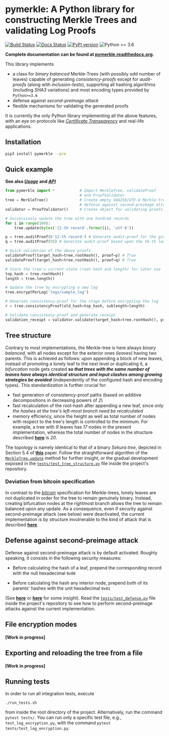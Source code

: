 # pymerkle: A Python library for constructing Merkle Trees and validating Log Proofs
[![Build Status](https://travis-ci.com/FoteinosMerg/pymerkle.svg?branch=master)](https://travis-ci.com/FoteinosMerg/pymerkle)
[![Docs Status](https://readthedocs.org/projects/pymerkle/badge/?version=latest)](http://pymerkle.readthedocs.org)
[![PyPI version](https://badge.fury.io/py/pymerkle.svg)](https://pypi.org/project/pymerkle/)
![Python >= 3.6](https://img.shields.io/badge/python-%3E%3D%203.6-blue.svg)

**Complete documentation can be found at [pymerkle.readthedocs.org](http://pymerkle.readthedocs.org/).**

This library implements

- a class for _binary balanced_ Merkle-Trees (with possibly _odd_ number of leaves) capable of generating _consistency-proofs_ except for _audit-proofs_ (along with _inclusion-tests_), supporting all hashing algorithms (including _SHA3_ variations) and most encoding types provided by `Python>=3.6`
- defense against _second-preimage attack_
- flexible mechanisms for validating the generated proofs

It is currently the only Python library implementing all the above features, with an eye on protocols like [_Certificate Transparency_](https://tools.ietf.org/html/rfc6962) and real-life applications.

## Installation

```bash
pip3 install pymerkle --pre
```

## Quick example

**See also [_Usage_](USAGE.md) and [_API_](API.md)**

```python
from pymerkle import *           # Import MerkleTree, validateProof
                                 # and ProofValidator
tree = MerkleTree()              # Create empty SHA256/UTF-8 Merkle-tree with
                                 # defense against second-preimage attack
validator = ProofValidator()     # Create object for validating proofs

# Successively update the tree with one hundred records
for i in range(100):
    tree.update(bytes('{}-th record'.format(i), 'utf-8'))

p = tree.auditProof(b'12-th record') # Generate audit-proof for the given record
q = tree.auditProof(55) # Generate audit-proof based upon the 56-th leaf

# Quick validation of the above proofs
validateProof(target_hash=tree.rootHash(), proof=p) # True
validateProof(target_hash=tree.rootHash(), proof=q) # True

# Store the tree's current state (root-hash and length) for later use
top_hash = tree.rootHash()
length = tree.length()

# Update the tree by encrypting a new log
tree.encryptPerLog('logs/sample_log')

# Generate consistency-proof for the stage before encrypting the log
r = tree.consistencyProof(old_hash=top_hash, sublength=length)

# Validate consistency-proof and generate receipt
validation_receipt = validator.validate(target_hash=tree.rootHash(), proof=r)
```


## Tree structure

Contrary to most implementations, the Merkle-tree is here always _binary balanced_, with all nodes except for the exterior ones (_leaves_) having _two_ parents. This is achieved as follows: upon appending a block of new leaves, instead of promoting a lonely leaf to the next level or duplicating it, a *bifurcation* node gets created **_so that trees with the same number of leaves have always identical structure and input clashes among growing strategies be avoided_** (independently of the configured hash and encoding types). This standardization is further crucial for:

- fast generation of consistency-proof paths (based on additive decompositions in decreasing powers of _2_)
- fast recalculation of the root-hash after appending a new leaf, since _only the hashes at the tree's left-most branch need be recalculated_
- memory efficiency, since the height as well as total number of nodes with respect to the tree's length is controlled to the minimum. For example, a tree with _9_ leaves has _17_ nodes in the present implementation, whereas the total number of nodes in the structure described [**here**](https://crypto.stackexchange.com/questions/22669/merkle-hash-tree-updates) is _20_.

The topology is namely identical to that of a binary _Sekura tree_, depicted in Section 5.4 of [**this**](https://keccak.team/files/Sakura.pdf) paper. Follow the straightforward algorithm of the [`MerkleTree.update`](https://pymerkle.readthedocs.io/en/latest/_modules/pymerkle/tree.html#MerkleTree.update) method for further insight, or the gradual development exposed in the [`tests/test_tree_structure.py`](https://github.com/FoteinosMerg/pymerkle/blob/master/tests/test_tree_structure.py) file inside the project's repository.



### Deviation from bitcoin specification

In contrast to the [_bitcoin_](https://en.bitcoin.it/wiki/Protocol_documentation#Merkle_Trees) specification for Merkle-trees, lonely leaves are not duplicated in order for the tree to remain genuinely binary. Instead, creating bifurcation nodes at the rightmost branch allows the tree to remain balanced upon any update. As a consequence, even if security against second-preimage attack (see below) were deactivated, the current implementation is by structure invulnerable to the kind of attack that is described [**here**](https://github.com/bitcoin/bitcoin/blob/bccb4d29a8080bf1ecda1fc235415a11d903a680/src/consensus/merkle.cpp).



## Defense against second-preimage attack


Defense against second-preimage attack is by default activated. Roughly speaking, it consists in the following security measures:

- Before calculating the hash of a leaf, prepend the corresponding record with the null hexadecimal `0x00`

- Before calculating the hash any interior node, prepend both of its parents' hashes with the unit hexadecimal `0x01`

(See [**here**](https://flawed.net.nz/2018/02/21/attacking-merkle-trees-with-a-second-preimage-attack/) or [**here**](https://news.ycombinator.com/item?id=16572793) for some insight). Read the [`tests/test_defense.py`](https://github.com/FoteinosMerg/pymerkle/blob/master/tests/test_defense.py) file inside the project's repository to see how to perform second-preimage attacks against the current implementation.



## File encryption modes

#### [Work in progress]



## Exporting and reloading the tree from a file

#### [Work in progress]



## Running tests


In order to run all integration tests, execute

```shell
./run_tests.sh
```

from inside the root directory of the project. Alternatively, run the command `pytest tests/`. You can run only a specific test file, e.g., `test_log_encryption.py`, with the command `pytest tests/test_log_encryption.py`.
